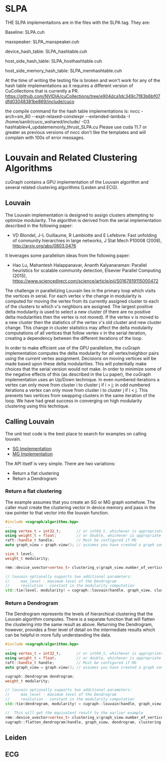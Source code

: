 # SLPA

THE SLPA implementaitons are in the files with the SLPA tag. They are:

Baseline: SLPA.cuh

maxspeaker: SLPA_maxspeaker.cuh

device_hash_table: SLPA_hashtable.cuh

host_side_hash_table: SLPA_hosthashtable.cuh

host_side_memory_hash_table: SLPA_memhashtable.cuh

At the time of writing the testing file is broken and won't work for any of the hash table implementations as it requires a different version of CuCollections that is currently a PR. https://github.com/NVIDIA/cuCollections/tree/e904dca1dc349c7f83b6bf07dfd03048381be869/include/cuco

the compile command for the hash table implementations is:
 nvcc -arch=sm_80 --expt-relaxed-constexpr --extended-lambda -I /home/sanilr/cuco_wshared/include/ -O3 hashtablev4_updatememonly_thrust_SLPA.cu
 Please use cuda 11.7 or greater as previous versions of nvcc don't like the templates and will complain with 100s of error messages. 


# Louvain and Related Clustering Algorithms
cuGraph contains a GPU implementation of the Louvain algorithm and several related clustering algorithms (Leiden and ECG).

## Louvain

The Louvain implementation is designed to assign clusters attempting to optimize modularity.  The algorithm is derived from the serial implementation described in the following paper:

 * VD Blondel, J-L Guillaume, R Lambiotte and E Lefebvre: Fast unfolding of community hierarchies in large networks, J Stat Mech P10008 (2008), http://arxiv.org/abs/0803.0476

It leverages some parallelism ideas from the following paper:
 * Hao Lu, Mahantesh Halappanavar, Ananth Kalyanaraman: Parallel heuristics for scalable community detection, Elsevier Parallel Computing (2015), https://www.sciencedirect.com/science/article/pii/S0167819115000472


The challenge in parallelizing Louvain lies in the primary loop which visits the vertices in serial.  For each vertex v the change in modularity is computed for moving the vertex from its currently assigned cluster to each of the clusters to which v's neighbors are assigned.  The largest positive delta modularity is used to select a new cluster (if there are no positive delta modularities then the vertex is not moved).  If the vertex v is moved to a new cluster then the statistics of the vertex v's old cluster and new cluster change.  This change in cluster statistics may affect the delta modularity computations of all vertices that follow vertex v in the serial iteration, creating a dependency between the different iterations of the loop.

In order to make efficient use of the GPU parallelism, the cuGraph implementation computes the delta modularity for *all* vertex/neighbor pairs using the *current* vertex assignment.  Decisions on moving vertices will be made based upon these delta modularities.  This will potentially make choices that the serial version would not make.  In order to minimize some of the negative effects of this (as described in the Lu paper), the cuGraph implementation uses an Up/Down technique.  In even numbered iterations a vertex can only move from cluster i to cluster j if i > j; in odd numbered iterations a vertex can only move from cluster i to cluster j if i < j.  This prevents two vertices from swapping clusters in the same iteration of the loop.  We have had great success in converging on high modularity clustering using this technique.

## Calling Louvain

The unit test code is the best place to search for examples on calling louvain.

 * [SG Implementation](../../tests/community/louvain_test.cpp)
 * [MG Implementation](../../tests/community/mg_louvain_test.cpp)

The API itself is very simple.  There are two variations:
 * Return a flat clustering
 * Return a Dendrogram

### Return a flat clustering

The example assumes that you create an SG or MG graph somehow.  The caller must create the clustering vector in device memory and pass in the raw pointer to that vector into the louvain function.

```cpp
#include <cugraph/algorithms.hpp>
...
using vertex_t = int32_t;       // or int64_t, whichever is appropriate
using weight_t = float;         // or double, whichever is appropriate
raft::handle_t handle;          // Must be configured if MG
auto graph_view = graph.view(); // assumes you have created a graph somehow

size_t level;
weight_t modularity;

rmm::device_uvector<vertex_t> clustering_v(graph_view.number_of_vertices(), handle.get_stream());

// louvain optionally supports two additional parameters:
//     max_level - maximum level of the Dendrogram
//     resolution - constant in the modularity computation
std::tie(level, modularity) = cugraph::louvain(handle, graph_view, clustering_v.data());
```

### Return a Dendrogram

The Dendrogram represents the levels of hierarchical clustering that the Louvain algorithm computes.  There is a separate function that will flatten the clustering into the same result as above.  Returning the Dendrogram, however, provides a finer level of detail on the intermediate results which can be helpful in more fully understanding the data.

```cpp
#include <cugraph/algorithms.hpp>
...
using vertex_t = int32_t;       // or int64_t, whichever is appropriate
using weight_t = float;         // or double, whichever is appropriate
raft::handle_t handle;          // Must be configured if MG
auto graph_view = graph.view(); // assumes you have created a graph somehow

cugraph::Dendrogram dendrogram;
weight_t modularity;

// louvain optionally supports two additional parameters:
//     max_level - maximum level of the Dendrogram
//     resolution - constant in the modularity computation
std::tie(dendrogram, modularity) = cugraph::louvain(handle, graph_view);

//  This will get the equivalent result to the earlier example
rmm::device_uvector<vertex_t> clustering_v(graph_view.number_of_vertices(), handle.get_stream());
cugraph::flatten_dendrogram(handle, graph_view, dendrogram, clustering.data());
```

## Leiden

## ECG

